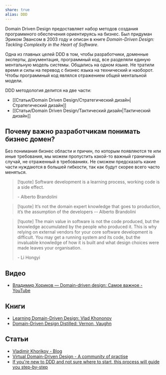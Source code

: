 ```yaml
---
share: true
alias: DDD
---
```



Domain Driven Design предоставляет набор методов создания программного обеспечения ориентируясь на бизнес. Был придуман Эриком Эвансом в 2003 году и описан в книге *Domain-Driven Design: Tackling Complexity in the Heart of Software*.

Одна из главных целей DDD в том, чтобы разработчики, доменные эксперты, документация, программный код, все разделяли единую ментальную модель системы. Общались на одном языке. Не тратили время и силы на перевод с бизнес языка на технический и наоборот. Чтобы программный код являлся отражением общей ментальной модели.

DDD методология делится на две части:
- [[Статьи/Domain Driven Design/Стратегический дизайн|Стратегический дизайн]]
- [[Статьи/Domain Driven Design/Тактический дизайн|Тактический дизайн]]

## Почему важно разработчикам понимать бизнес домен?
Без понимания бизнес области и причин, по которым появляются те или иные требования, мы можем пропустить какой-то важный граничный случай, не отраженный в требованиях. Не сможем предсказать какие части нуждаются в большей гибкости, так как будут скорее всего часто меняться.

>[!quote]
>Software development is a learning process, working code is a side effect. 
>
>\- Alberto Brandolini

>[!quote]
>It’s not the domain expert knowledge that goes to production, it’s the assumption of the developers 
>\-- Alberto Brandolini

>[!quote]
>The main value in software is not the code produced, but the knowledge accumulated by the people who produced it. This is why relying on external vendors for your core software development is difficult. You may get a running system and its code, but the invaluable knowledge of how it is built and what design choices were made leaves your organisation.
>
>\- Li Hongyi

## Видео
- [Владимир Хориков — Domain-driven design: Cамое важное - YouTube](https://www.youtube.com/watch?v=JOy_SNK3qj4)

## Книги
- [Learning Domain-Driven Design: Vlad Khononov](https://www.amazon.com/Learning-Domain-Driven-Design-Aligning-Architecture/dp/1098100131)
- [Domain-Driven Design Distilled: Vernon, Vaughn](https://www.amazon.com/Domain-Driven-Design-Distilled-Vaughn-Vernon/dp/0134434420)

## Статьи
- [Vladimir Khorikov - Blog](https://enterprisecraftsmanship.com/posts)
- [Virtual Domain-Driven Design - A community of practise](https://virtualddd.com/learning-ddd/ddd-crew-starter-modelling)
- [If you're new to DDD and not sure where to start, this process will guide you step-by-step](https://github.com/ddd-crew/ddd-starter-modelling-process)

